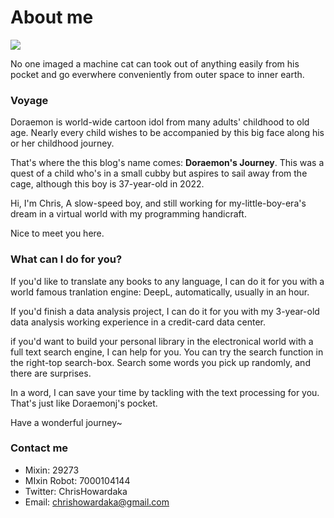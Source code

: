 # About me


![](https://doraemonj.github.io/pics/doraemon_001.jpeg)

No one imaged a machine cat can took out of anything easily from his pocket and go everwhere conveniently from outer space to inner earth.

### Voyage

Doraemon is world-wide cartoon idol from many adults' childhood to old age. Nearly every child wishes to be accompanied by this big face along his or her childhood journey.

That's where the this blog's name comes: **Doraemon's Journey**. This was a quest of a child who's in a small cubby but aspires to sail away from the cage, although this boy is 37-year-old in 2022.

Hi, I'm Chris, A slow-speed boy, and still working for my-little-boy-era's dream in a virtual world with my programming handicraft. 

Nice to meet you here.

### What can I do for you?

If you'd like to translate any books to any language, I can do it for you with a world famous tranlation engine: DeepL, automatically, usually in an hour.

If you'd finish a data analysis project, I can do it for you with my 3-year-old data analysis working experience in a credit-card data center.

if you'd want to build your personal library in the electronical world with a full text search engine, I can help for you. You can try the search function in the right-top search-box. Search some words you pick up randomly, and there are surprises.

In a word, I can save your time by tackling with the text processing for you. That's just like Doraemonj's pocket.

Have a wonderful journey~

### Contact me

- Mixin: 29273
- MIxin Robot: 7000104144
- Twitter: ChrisHowardaka
- Email: chrishowardaka@gmail.com


